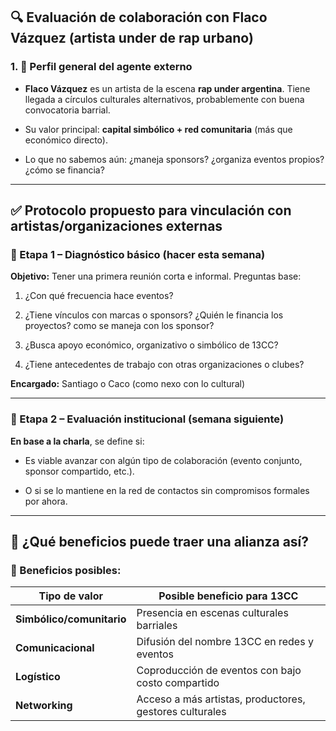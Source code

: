 ## 🔍 Evaluación de colaboración con Flaco Vázquez (artista under de rap urbano)

### 1. 🎤 Perfil general del agente externo

- **Flaco Vázquez** es un artista de la escena **rap under argentina**. Tiene llegada a círculos culturales alternativos, probablemente con buena convocatoria barrial.
    
- Su valor principal: **capital simbólico + red comunitaria** (más que económico directo).
    
- Lo que no sabemos aún: ¿maneja sponsors? ¿organiza eventos propios? ¿cómo se financia?
    

---

## ✅ Protocolo propuesto para vinculación con artistas/organizaciones externas

### 🔹 Etapa 1 – Diagnóstico básico (hacer esta semana)

**Objetivo:** Tener una primera reunión corta e informal. Preguntas base:

1. ¿Con qué frecuencia hace eventos?
    
2. ¿Tiene vínculos con marcas o sponsors? ¿Quién le financia los proyectos? como se maneja con los sponsor? 
    
3. ¿Busca apoyo económico, organizativo o simbólico de 13CC?
    
4. ¿Tiene antecedentes de trabajo con otras organizaciones o clubes?
    

**Encargado:** Santiago o Caco (como nexo con lo cultural)

---

### 🔹 Etapa 2 – Evaluación institucional (semana siguiente)

**En base a la charla**, se define si:

- Es viable avanzar con algún tipo de colaboración (evento conjunto, sponsor compartido, etc.).
    
- O si se lo mantiene en la red de contactos sin compromisos formales por ahora.
    

---

## 🧠 ¿Qué beneficios puede traer una alianza así?

### 🎯 Beneficios posibles:

|Tipo de valor|Posible beneficio para 13CC|
|---|---|
|**Simbólico/comunitario**|Presencia en escenas culturales barriales|
|**Comunicacional**|Difusión del nombre 13CC en redes y eventos|
|**Logístico**|Coproducción de eventos con bajo costo compartido|
|**Networking**|Acceso a más artistas, productores, gestores culturales|
